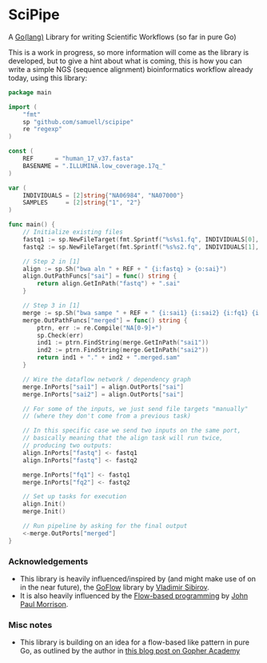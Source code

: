 # SciPipe

A [Go(lang)](http://golang.org) Library for writing Scientific Workflows (so far in pure Go)

This is a work in progress, so more information will come as the
library is developed, but to give a hint about what is coming,
this is how you can write a simple NGS (sequence alignment)
bioinformatics workflow already today, using this library:

```go
package main

import (
    "fmt"
    sp "github.com/samuell/scipipe"
    re "regexp"
)

const (
    REF      = "human_17_v37.fasta"
    BASENAME = ".ILLUMINA.low_coverage.17q_"
)

var (
    INDIVIDUALS = [2]string{"NA06984", "NA07000"}
    SAMPLES     = [2]string{"1", "2"}
)

func main() {
    // Initialize existing files
    fastq1 := sp.NewFileTarget(fmt.Sprintf("%s%s1.fq", INDIVIDUALS[0], BASENAME))
    fastq2 := sp.NewFileTarget(fmt.Sprintf("%s%s2.fq", INDIVIDUALS[1], BASENAME))

    // Step 2 in [1]
    align := sp.Sh("bwa aln " + REF + " {i:fastq} > {o:sai}")
    align.OutPathFuncs["sai"] = func() string {
        return align.GetInPath("fastq") + ".sai"
    }

    // Step 3 in [1]
    merge := sp.Sh("bwa sampe " + REF + " {i:sai1} {i:sai2} {i:fq1} {i:fq2} > {o:merged}")
    merge.OutPathFuncs["merged"] = func() string {
        ptrn, err := re.Compile("NA[0-9]+")
        sp.Check(err)
        ind1 := ptrn.FindString(merge.GetInPath("sai1"))
        ind2 := ptrn.FindString(merge.GetInPath("sai2"))
        return ind1 + "." + ind2 + ".merged.sam"
    }

    // Wire the dataflow network / dependency graph
    merge.InPorts["sai1"] = align.OutPorts["sai"]
    merge.InPorts["sai2"] = align.OutPorts["sai"]

    // For some of the inputs, we just send file targets "manually"
    // (where they don't come from a previous task)

    // In this specific case we send two inputs on the same port,
    // basically meaning that the align task will run twice,
    // producing two outputs:
    align.InPorts["fastq"] <- fastq1
    align.InPorts["fastq"] <- fastq2

    merge.InPorts["fq1"] <- fastq1
    merge.InPorts["fq2"] <- fastq2

    // Set up tasks for execution
    align.Init()
    merge.Init()

    // Run pipeline by asking for the final output
    <-merge.OutPorts["merged"]
}
```

### Acknowledgements

- This library is heavily influenced/inspired by (and might make use of on in the near future),
  the [GoFlow](https://github.com/trustmaster/goflow) library by [Vladimir Sibirov](https://github.com/trustmaster/goflow).
- It is also heavily influenced by the [Flow-based programming](http://www.jpaulmorrison.com/fbp) by [John Paul Morrison](http://www.jpaulmorrison.com/fbp).

### Misc notes

- This library is building on an idea for a flow-based like pattern in pure Go, as outlined by the author in [this blog post on Gopher Academy](http://blog.gopheracademy.com/composable-pipelines-pattern)
